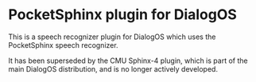 # PocketSphinx plugin for DialogOS

This is a speech recognizer plugin for DialogOS which uses the PocketSphinx speech recognizer.

It has been superseded by the CMU Sphinx-4 plugin, which is part of the main DialogOS distribution, and is no longer actively developed.

